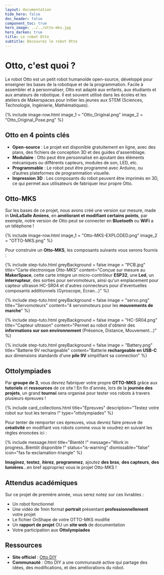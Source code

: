 ```yaml
---
layout: documentation
hide_hero: false
doc_header: false
component_toc: true
hero_image: ../../otto-mks.jpg
hero_darken: true
title: Le robot Otto
subtitle: Découvrez le robot Otto
---
```


# Otto, c'est quoi ?

Le robot Otto est un petit robot humanoïde open-source, développé pour enseigner les bases de la robotique et de la programmation. Facile à assembler et à personnaliser, Otto est adapté aux enfants, aux étudiants et aux amateurs de robotique. Il est souvent utilisé dans les écoles et les ateliers de Makerspaces pour initier les jeunes aux STEM (Sciences, Technologie, Ingénierie, Mathématiques).

{% include image-row.html 
image_1 = "Otto_Original.png" 
image_2 = "Otto_Original_Pose.png"
%}


## Otto en 4 points clés

- **Open-source** : Le projet est disponible gratuitement en ligne, avec des plans, des fichiers de conception 3D et des guides d'assemblage.
- **Modulaire** : Otto peut être personnalisé en ajoutant des éléments mécaniques ou différents capteurs, modules de son, LED, etc.
- **Programmable** : Le robot peut être programmé avec Arduino, ou d’autres plateformes de programmation visuelle.
- **Impression 3D** : Les composants du robot peuvent être imprimés en 3D, ce qui permet aux utilisateurs de fabriquer leur propre Otto.

## Otto-MKS

Sur les bases de ce projet, nous avons créé une version sur mesure, made in **UniLaSalle Amiens**, en **améliorant et modifiant certains points**, par exemple, notre version de Otto peut se connecter en **Bluetooth** ou **WiFi** a un téléphone !


{% include image-row.html 
image_1 = "Otto-MKS-EXPLODED.png" 
image_2 = "OTTO-MKS.png"
%}

Pour construire un **Otto-MKS**, les composants suivants vous serons fournis :

{% include step-tuto.html 
greyBackground = false
image = "PCB.jpg"
title="Carte électronique Otto-MKS"
content="Conçue sur mesure au **MakerSpace**, cette carte intègre un micro-contrôleur **ESP32**, une **Led**, un **interrupteur**, des sorties pour servomoteurs, ainsi qu'un emplacement pour capteur ultrason HC-SR04 et d'autres connecteurs pour d'éventuelles composants additionnels (Gyroscope, Ecran...)" %}

{% include step-tuto.html 
greyBackground = false
image = "servo.png"
title="Servomoteurs"
content="4 servomoteurs pour les **mouvements de marche**" %}

{% include step-tuto.html 
greyBackground = false
image = "HC-SR04.png"
title="Capteur ultrason"
content="Permet au robot d'obtenir des **informations sur son environnement** (Présence, Distance, Mouvement...)" %}

{% include step-tuto.html 
greyBackground = false
image = "Battery.png"
title="Batterie 9V rechargeable"
content="Batterie **rechargeable en USB-C** aux dimensions standards d'une **pile 9V** simplifiant sa connection" %}

## Ottolympiades

Par **groupe de 3**, vous devrez fabriquer votre propre **OTTO-MKS** grâce aux **tutoriels** et **ressources** de ce site !
En fin d'année, lors de la **journée des projets**, un grand **tournoi** sera organisé pour tester vos robots à travers plusieurs épreuves !

{%
  include card_collections.html
  title="Epreuves"
  description="Testez votre robot sur tout les terrains !"
  type="ottolympiades"
%}

Pour tenter de remporter ces épreuves, vous devrez faire preuve de **créativité** en modifiant vos robots comme vous le voudrez en suivant les règles énoncées ici :

{% include message.html title="Bientôt !" message="Work in progress..Bientôt disponible !"
status="is-warning" dismissable="false" icon="fas fa-exclamation-triangle" %}

**Imaginez**, **testez**, **itèrez**, **programmez**, ajoutez **des bras**, **des capteurs**, **des lumières**...en bref appropriez vous le projet Otto-MKS !

## Attendus académiques

Sur ce projet de première année, vous serez notez sur ces livrables :

- Un robot fonctionnel
- Une vidéo de 1min format **portrait** présentant **professionnellement** votre projet
- Le fichier OnShape de votre OTTO-MKS modifié
- Un **rapport de projet** OU un **site web** de documentation
- Votre participation aux **Ottolympiades**


## Ressources

- **Site officiel** : [Otto DIY](https://www.ottodiy.com/)
- **Communauté** : Otto DIY a une communauté active qui partage des idées, des modifications, et des améliorations du robot.
